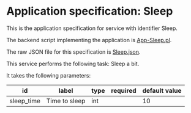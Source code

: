 
# Application specification: Sleep

This is the application specification for service with identifier Sleep.

The backend script implementing the application is [App-Sleep.pl](../service-scripts/App-Sleep.pl).

The raw JSON file for this specification is [Sleep.json](Sleep.json).

This service performs the following task:   Sleep a bit.

It takes the following parameters:

| id | label | type | required | default value |
| -- | ----- | ---- | :------: | ------------ |
| sleep_time | Time to sleep | int  |  | 10 |


